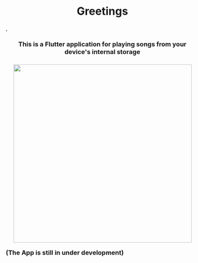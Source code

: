 <h1 align="center"> Greetings </h1>,
<h3  align = "center"> This is a Flutter application for playing songs from your device's internal storage <h3>


<p align="center"><a> <img src="https://user-images.githubusercontent.com/56448015/150691162-63269750-3ff1-44f6-bb80-47fdc2beea1b.png" height="465" width="465" /> </a></p>

(The App is still in under development)
